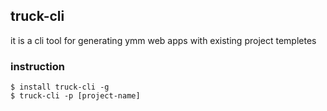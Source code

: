 ## truck-cli
it is a cli tool for generating ymm web apps with existing project templetes

### instruction
```
$ install truck-cli -g
$ truck-cli -p [project-name]
```
